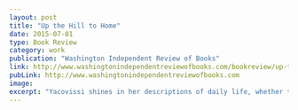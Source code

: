 ```yaml
---
layout: post
title: "Up the Hill to Home"
date: 2015-07-01
type: Book Review
category: work
publication: "Washington Independent Review of Books"
link: http://www.washingtonindependentreviewofbooks.com/bookreview/up-the-hill-to-home
pubLink: http://www.washingtonindependentreviewofbooks.com
image:
excerpt: "Yacovissi shines in her descriptions of daily life, whether that life is taking place in Civil War-era Washington as Jubal Early and his Confederate troops are closing in, or in the crowded mid-1930s household that Lillie calls home as the book begins."
---
```

